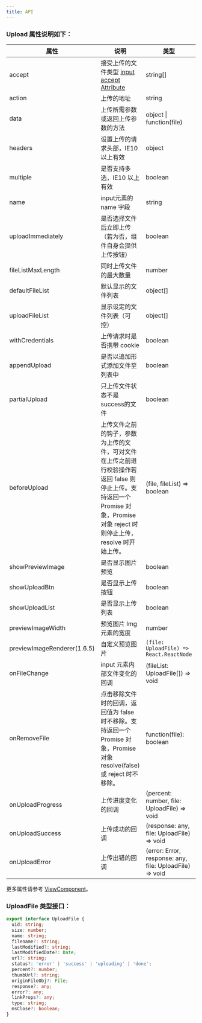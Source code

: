 ```yaml
---
title: API
---
```


### Upload 属性说明如下：

| 属性              | 说明                                                                                                                                                                           | 类型                                                      | 默认值          |
| ----------------- | ------------------------------------------------------------------------------------------------------------------------------------------------------------------------------ | --------------------------------------------------------- | --------------- |
| accept            | 接受上传的文件类型 [input accept Attribute](https://developer.mozilla.org/en-US/docs/Web/HTML/Element/input#attr-accept)                                                       | string[]                                                    |                 |
| action            | 上传的地址                                                                                                                                                                     | string                                                    | ''            |
| data              | 上传所需参数或返回上传参数的方法                                                                                                                                               | object \| function(file)                                    |                 |
| headers           | 设置上传的请求头部，IE10 以上有效                                                                                                                                              | object                                                  |                 |
| multiple          | 是否支持多选，IE10 以上有效                                                                                                                                                    | boolean                                                 | false         |
| name              | input元素的 name 字段                                                                                                                                                      | string                                                    | file        |
| uploadImmediately | 是否选择文件后立即上传（若为否，组件自身会提供上传按钮）                                                                                                                       | boolean                                                 | true          |
| fileListMaxLength | 同时上传文件的最大数量                                                                                                                                                         | number                                                  | 0，表示无限制 |
| defaultFileList   | 默认显示的文件列表                                                                                                                                                             | object[]                                                |                |
| uploadFileList    | 显示设定的文件列表（可控）                                                                                                                                                     | object[]                                                |                |
| withCredentials   | 上传请求时是否携带 cookie                                                                                                                                                      | boolean                                                 | false         |
| appendUpload      | 是否以追加形式添加文件至列表中                                                                                                                                                 | boolean                                                 | false         |
| partialUpload     | 只上传文件状态不是success的文件                                                                                                                                              | boolean                                                 | true          |
| beforeUpload      | 上传文件之前的钩子，参数为上传的文件，可对文件在上传之前进行校验操作若返回 false 则停止上传。支持返回一个 Promise 对象，Promise 对象 reject 时则停止上传，resolve 时开始上传。 | (file, fileList) => boolean | Promise                   |                |
| showPreviewImage  | 是否显示图片预览                                                                                                                                                               | boolean                                                 | true          |
| showUploadBtn     | 是否显示上传按钮                                                                                                                                                               | boolean                                                 | true          |
| showUploadList    | 是否显示上传列表                                                                                                                                                               | boolean                                                 | true          |
| previewImageWidth | 预览图片 Img 元素的宽度                                                                                                                                                        | number                                                  | 100           |
| previewImageRenderer(1.6.5) | 自定义预览图片 | `(file: UploadFile) => React.ReactNode` |  |
| onFileChange      | input 元素内部文件变化的回调                                                                                                                                                   | (fileList: UploadFile[]) => void                        |               |
| onRemoveFile      | 点击移除文件时的回调，返回值为 false 时不移除。支持返回一个 Promise 对象，Promise 对象 resolve(false) 或 reject 时不移除。                                                     | function(file): boolean                                   | Promise         |  |
| onUploadProgress  | 上传进度变化的回调                                                                                                                                                             | (percent: number, file: UploadFile) => void             |               |
| onUploadSuccess   | 上传成功的回调                                                                                                                                                                 | (response: any, file: UploadFile) => void               |               |
| onUploadError     | 上传出错的回调                                                                                                                                                                 | (error: Error, response: any, file: UploadFile) => void |               |

更多属性请参考 [ViewComponent](/zh/procmp/abstract/ViewComponent)。

### UploadFile 类型接口：

```ts
export interface UploadFile {
  uid: string;
  size: number;
  name: string;
  filename?: string;
  lastModified?: string;
  lastModifiedDate?: Date;
  url?: string;
  status?: 'error' | 'success' | 'uploading' | 'done';
  percent?: number;
  thumbUrl?: string;
  originFileObj?: File;
  response?: any;
  error?: any;
  linkProps?: any;
  type: string;
  msClose?: boolean;
}
```
